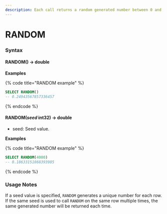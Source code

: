 ```yaml
---
description: Each call returns a random generated number between 0 and 1 for each row.
---
```


# RANDOM

### Syntax <a href="#syntax" id="syntax"></a>

#### RANDOM() → double <a href="#random--double" id="random--double"></a>

**Examples**

{% code title="RANDOM example" %}
```sql
SELECT RANDOM()
-- 0.24943567857336457
```
{% endcode %}

#### RANDOM(_seed_ int32) → double <a href="#randomseed-int32--double" id="randomseed-int32--double"></a>

* seed: Seed value.

**Examples**

{% code title="RANDOM example" %}
```sql
SELECT RANDOM(4000)
-- 0.18633151868393985
```
{% endcode %}

### Usage Notes <a href="#usage-notes" id="usage-notes"></a>

If a seed value is specified, `RANDOM` generates a unique number for each row. If the same seed is used to call `RANDOM` on the same row multiple times, the same generated number will be returned each time.
